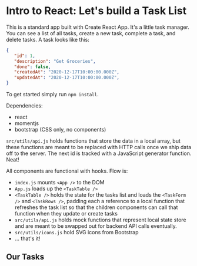 # Intro to React: Let's build a Task List

This is a standard app built with Create React App. 
It's a little task manager. You can see a list of all
tasks, create a new task, complete a task, and delete
tasks. A task looks like this:

``` json
{
   "id": 1,
   "description": "Get Groceries",
   "done": false,
   "createdAt": "2020-12-17T10:00:00.000Z",
   "updatedAt": "2020-12-17T10:00:00.000Z",
}
```

To get started simply run `npm install`.

Dependencies:
   - react
   - momentjs
   - bootstrap (CSS only, no components)

`src/utils/api.js` holds functions that store the data
in a local array, but these functions are meant to be
replaced with HTTP calls once we ship data off to the server. The next id is tracked with a JavaScript generator function. Neat!

All components are functional with hooks. Flow is:
   - `index.js` mounts `<App />` to the DOM
   - `App.js` loads up the `<TaskTable />`
   - `<TaskTable />` holds the state for the tasks list
      and loads the `<TaskForm />` and `<TaskRows />`,
      padding each a reference to a local function that
      refreshes the task list so that the children components can call that function when they update or create tasks
   - `src/utils/api.js` holds mock functions that represent local state store and are meant to be swapped out for backend API calls eventually.
   - `src/utils/icons.js` hold SVG icons from Bootstrap
   - ... that's it!

## Our Tasks